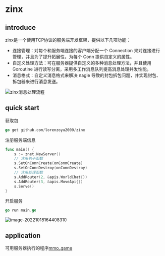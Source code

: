 # zinx

## introduce

zinx是一个使用TCP协议的服务端开发框架，提供以下几项功能：

- 连接管理：对每个和服务端连接的客户端分配一个 Connection 来对连接进行管理，并且为了提升拓展性，为每个 Conn 提供自定义的属性。
- 自定义处理方法：可在服务器提供自定义的多种消息处理方法，并且使用 Goroutine 进行读写分离，采用多工作消息队列提高消息处理并发性能。
- 消息格式：自定义消息格式来解决 nagle 导致的封包拆包问题，并实现封包、拆包器来进行消息发送。

![zinx消息处理流程](https://imgs-1306864474.cos.ap-beijing.myqcloud.com/img/zinx%E6%B6%88%E6%81%AF%E5%A4%84%E7%90%86%E6%B5%81%E7%A8%8B.jpg)

## quick start

获取包

```go
go get github.com/lorenzoyu2000/zinx
```

 注册服务端信息

```go
func main() {
	s := znet.NewServer()
	// 注册钩子函数
	s.SetOnConnCreate(onConnCreate)
	s.SetOnConnDestroy(onConnDestroy)
	// 注册处理函数
	s.AddRouter(2, &apis.WorldChat{})
	s.AddRouter(3, &apis.MoveApi{})
	s.Serve()
}
```

开启服务

```go
go run main.go
```

![image-20221018164408310](https://imgs-1306864474.cos.ap-beijing.myqcloud.com/img/image-20221018164408310.png)

## application

可用服务器执行的程序[mmo_game](https://github.com/lorenzoyu2000/mmo_game)
